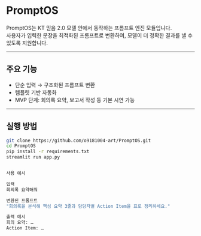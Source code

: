 # PromptOS

PromptOS는 KT 믿음 2.0 모델 안에서 동작하는 프롬프트 엔진 모듈입니다.  
사용자가 입력한 문장을 최적화된 프롬프트로 변환하여, 모델이 더 정확한 결과를 낼 수 있도록 지원합니다.

---

## 주요 기능
- 단순 입력 → 구조화된 프롬프트 변환
- 템플릿 기반 자동화
- MVP 단계: 회의록 요약, 보고서 작성 등 기본 시연 가능

---

## 실행 방법
```bash
git clone https://github.com/o9181004-art/PromptOS.git
cd PromptOS
pip install -r requirements.txt
streamlit run app.py


사용 예시

입력
회의록 요약해줘

변환된 프롬프트
"회의록을 분석해 핵심 요약 3줄과 담당자별 Action Item을 표로 정리하세요."

출력 예시
회의 요약: …
Action Item: …